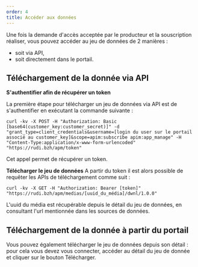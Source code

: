 ```yaml
---
order: 4
title: Accéder aux données
---
```

Une fois la demande d'accès acceptée par le producteur et la souscription réaliser, vous pouvez accéder au jeu de données de 2 manières :
* soit via API,
* soit directement dans le portail.

## Téléchargement de la donnée via API
**S'authentifier afin de récupérer un token**

La première étape pour télécharger un jeu de données via API est de s'authentifier en exécutant la commande suivante :
```
curl -kv -X POST -H "Authorization: Basic [base64(customer_key:customer_secret)]" -d "grant_type=client_credentials&username=[login du user sur le portail associé au customer_key]&scope=apim:subscribe apim:app_manage" -H "Content-Type:application/x-www-form-urlencoded" "https://rudi.bzh/apm/token"
```
Cet appel permet de récupérer un token.

**Télécharger le jeu de données**
A partir du token il est alors possible de requêter les APIs de téléchargement comme suit :

```
curl -kv -X GET -H "Authorization: Bearer [token]" "https://rudi.bzh/apm/medias/[uuid_du_média]/dwnl/1.0.0"
```

L'uuid du média est récupérable depuis le détail du jeu de données, en consultant l'url mentionnée dans les sources de données.

## Téléchargement de la donnée à partir du portail
Vous pouvez également télécharger le jeu de données depuis son détail : pour cela vous devez vous connecter, accéder au détail du jeu de donnée et cliquer sur le bouton Télécharger.
